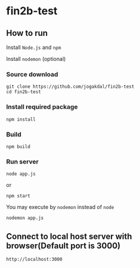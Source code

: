 # fin2b-test

## How to run
Install `Node.js` and `npm`

Install `nodemon` (optional)

### Source download
``` shell 
git clone https://github.com/jogakdal/fin2b-test
cd fin2b-test
```
### Install required package
``` shell 
npm install 
```

### Build
``` shell 
npm build 
```

### Run server
``` shell 
node app.js
```
or 
``` shell 
npm start
```
You may execute by `nodemon` instead of `node`

``` shell 
nodemon app.js 
```

## Connect to local host server with browser(Default port is 3000)
```
http://localhost:3000
```
